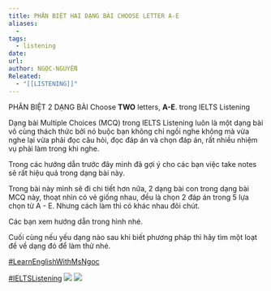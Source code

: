 ```yaml
---
title: PHÂN BIỆT HAI DẠNG BÀI CHOOSE LETTER A-E
aliases:
  - 
tags:
  - listening
date: 
url: 
author: NGỌC-NGUYỄN
Releated:
  - "[[LISTENING]]"
---
```


PHÂN BIỆT 2 DẠNG BÀI Choose **TWO** letters, **A-E**. trong IELTS Listening

Dạng bài Multiple Choices (MCQ) trong IELTS Listening luôn là một dạng bài vô cùng thách thức bởi nó buộc bạn không chỉ ngồi nghe không mà vừa nghe lại vừa phải đọc câu hỏi, đọc đáp án và chọn đáp án, rất nhiều nhiệm vụ phải làm trong khi nghe.

Trong các hướng dẫn trước đây mình đã gợi ý cho các bạn việc take notes sẽ rất hiệu quả trong dạng bài này.

Trong bài này mình sẽ đi chi tiết hơn nữa, 2 dạng bài con trong dạng bài MCQ này, thoạt nhìn có vẻ giống nhau, đều là chọn 2 đáp án trong 5 lựa chọn từ A - E. Nhưng cách làm thì có khác nhau đôi chút.

Các bạn xem hướng dẫn trong hình nhé.

Cuối cùng nếu yếu dạng nào sau khi biết phương pháp thì hãy tìm một loạt đề về dạng đó để làm thử nhé.

[#LearnEnglishWithMsNgoc](https://www.facebook.com/hashtag/learnenglishwithmsngoc?__eep__=6&__cft__[0]=AZVeO0zdPVrMYisbOkIAWepUhySfm-mGFr9KPZvMUXZ5XhfLGtwhC7b4-1qmlQtOkuU-lhwVCrBMirEOIX0VMWvDBeP2OQL5ugMHcNDM49nQrWcU4mbNz5GoPbUBSSIX4kPX2AMVMtdeS--UciM1PPO-f5I-R7cqtPkUQKLVEtwN4KwnaVw462iFU_0IUG79clQ&__tn__=*NK-R)

[#IELTSListening](https://www.facebook.com/hashtag/ieltslistening?__eep__=6&__cft__[0]=AZVeO0zdPVrMYisbOkIAWepUhySfm-mGFr9KPZvMUXZ5XhfLGtwhC7b4-1qmlQtOkuU-lhwVCrBMirEOIX0VMWvDBeP2OQL5ugMHcNDM49nQrWcU4mbNz5GoPbUBSSIX4kPX2AMVMtdeS--UciM1PPO-f5I-R7cqtPkUQKLVEtwN4KwnaVw462iFU_0IUG79clQ&__tn__=*NK-R)
![](https://i.imgur.com/m8rqW8a.png)
![](https://i.imgur.com/jCOQq7I.png)
